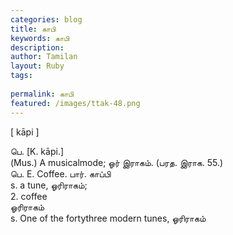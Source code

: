 ```yaml
---
categories: blog
title: காபி
keywords: காபி
description: 
author: Tamilan
layout: Ruby
tags: 
 
permalink: காபி
featured: /images/ttak-48.png
---
```

  
[ kāpi ]  
  
பெ. [K. kāpi.]  
(Mus.) A musicalmode; ஓர் இராகம். (பரத. இராக. 55.)  
பெ. E. Coffee. பார். காப்பி  
s. a tune, ஓரிராகம்;  
2. coffee  
ஓரிராகம்  
s. One of the fortythree modern tunes, ஓரிராகம்